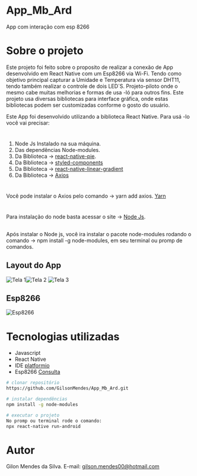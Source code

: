 # App_Mb_Ard
App com interação com esp 8266

# Sobre o projeto
Este projeto foi feito sobre o proposito de realizar a conexão de App desenvolvido em React Native com um Esp8266 via Wi-Fi.
Tendo como objetivo principal capturar a Umidade e Temperatura via sensor DHT11, tendo também realizar o controle de dois LED´S.
Projeto-piloto onde o mesmo cabe muitas melhorias e formas de usa -ló para outros fins.
Este projeto usa diversas bibliotecas para interface gráfica, onde estas bibliotecas podem ser customizadas conforme o gosto do usuário. 

Este App foi desenvolvido utilizando a biblioteca React Native. Para 
usá -lo você vai precisar:
# 
1. Node Js Instalado na sua máquina.
2. Das dependências Node-modules.
3. Da Biblioteca ->  [react-native-pie](https://github.com/nihgwu/react-native-pie).
4. Da Biblioteca -> [styled-components](https://github.com/styled-components/styled-components)
5. Da Biblioteca -> [react-native-linear-gradient](https://github.com/react-native-linear-gradient/react-native-linear-gradient)
6. Da Biblioteca -> [Axios](https://www.npmjs.com/package/react-native-axios)
#
Você pode instalar o Axios pelo comando -> yarn add axios. [Yarn](https://yarnpkg.com/getting-started/install)
#
Para instalação do node basta acessar o site -> [Node Js](https://nodejs.org/en/download/).
##
Após instalar o Node js, você ira instalar o pacote node-modules rodando o 
comando -> npm install -g node-modules, em seu terminal ou promp de comandos. 

## Layout do App
![Tela 1](https://github.com/GilsonMendes/App_Mb_Ard/blob/main/App_Ard/Imagens_Projeto/Tela%201.png)![Tela 2](https://github.com/GilsonMendes/App_Mb_Ard/blob/main/App_Ard/Imagens_Projeto/Tela%202.png)
![Tela 3](https://github.com/GilsonMendes/App_Mb_Ard/blob/main/App_Ard/Imagens_Projeto/Tela%203.png)
## Esp8266
![Esp8266 ](https://github.com/GilsonMendes/App_Mb_Ard/blob/main/App_Ard/Imagens_Projeto/Esp8266_01.jpeg)

# Tecnologias utilizadas
- Javascript
- React Native
- IDE [platformio](https://platformio.org/)
- Esp8266 [Consulta](https://esp8266-shop.com/esp8266-guide/esp8266-nodemcu-pinout/)

```bash
# clonar repositório
https://github.com/GilsonMendes/App_Mb_Ard.git

# instalar dependências
npm install -g node-modules

# executar o projeto
No promp ou terminal rode o comando:
npx react-native run-android
```




# Autor
Gilon Mendes da Silva.
 E-mail: gilson.mendes00@hotmail.com
